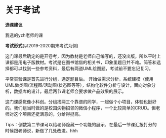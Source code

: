 # 关于考试
**选课建议**

我选的yzh老师的课

**考试形式**(以2019-2020期末考试为例)

这门课最后确定的是开卷考，因为教材是老师自己编写的，还没出版，所以平时上课都是用电子版教材。考试是在图书馆借的相关书，印象里题目并不难。简答和选择都可以找到一些参考资料，最后有两道UML绘图题，考试前不要忘记复习。

平常实验课是首先进行分组，选定题目后。 开始做需求分析，系统建模（使用UML做类图/流程图/活动图/状态图等等），结构化软件分析与设计，面向对象分析，数据库的设计。最后两节课老师会要求做产品效果的展示。

这门课感觉像小科创。分组找两三个靠谱的同学，一起做个小项目，体验也挺好的。我们组当时做的是校园失物招领的微信小程序，一个比较简单的CRUD。但老师对这个项目还挺满意的，分给得挺高。

Tips：倒数第二节课可以给老师隐藏一个功能的展示，在最后一节课汇报打分的时候跟老师说，新做了几处改进。hhh